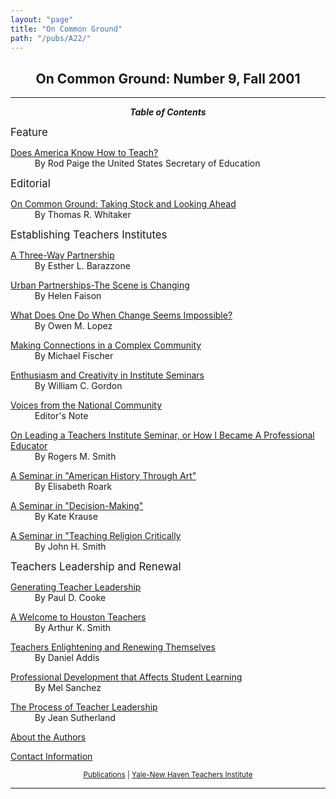 ```yaml
---
layout: "page"
title: "On Common Ground"
path: "/pubs/A22/"
---
```

<main>
<h2 align="CENTER">On Common Ground: Number 9, Fall 2001</h2>
<hr/>
<p align="CENTER"><b><i>Table of Contents</i></b></p>
<p><big>Feature</big></p>
<p><a href="/pubs/A22/Paige.html">Does America Know How to Teach?</a><br/>
<font color="#FFFFFF" style="visibility:hidden;">______</font>By Rod Paige the United States Secretary of
Education</p>
<p><big>Editorial</big></p>
<p><a href="/pubs/A22/Whitaker.html">On Common Ground: Taking Stock and Looking Ahead</a><br/>
<font color="#FFFFFF" style="visibility:hidden;">______</font>By Thomas R. Whitaker</p>
<p><big>Establishing Teachers Institutes</big></p>
<p><a href="/pubs/A22/Barazzone.html">A Three-Way Partnership</a><br/>
<font color="#FFFFFF" style="visibility:hidden;">______</font>By Esther L. Barazzone</p>
<p><a href="/pubs/A22/Faison.html">Urban Partnerships-The Scene is Changing</a><br/>
<font color="#FFFFFF" style="visibility:hidden;">______</font>By Helen Faison</p>
<p><a href="/pubs/A22/Lopez.html">What Does One Do When Change Seems Impossible?</a><br/>
<font color="#FFFFFF" style="visibility:hidden;">______</font>By Owen M. Lopez</p>
<p><a href="/pubs/A22/Fischer.html">Making Connections in a Complex Community</a><br/>
<font color="#FFFFFF" style="visibility:hidden;">______</font>By Michael Fischer</p>
<p><a href="/pubs/A22/Gordon.html">Enthusiasm and Creativity in Institute
Seminars</a><br/>
<font color="#FFFFFF" style="visibility:hidden;">______</font>By William C. Gordon</p>
<p><a href="/pubs/A22/Editor.html">Voices from the National Community</a><br/>
<font color="#FFFFFF" style="visibility:hidden;">______</font>Editor's Note</p>
<p><a href="/pubs/A22/RSmith.html">On Leading a Teachers Institute Seminar, or How I Became A Professional Educator</a><br/>
<font color="#FFFFFF" style="visibility:hidden;">______</font>By Rogers M. Smith</p>
<p><a href="/pubs/A22/Roark.html">A Seminar in "American History Through Art"</a><br/>
<font color="#FFFFFF" style="visibility:hidden;">______</font>By Elisabeth Roark</p>
<p><a href="/pubs/A22/Krause.html">A Seminar in "Decision-Making"</a><br/>
<font color="#FFFFFF" style="visibility:hidden;">______</font>By Kate Krause</p>
<p><a href="/pubs/A22/JSmith.html">A Seminar in "Teaching Religion Critically</a><br/>
<font color="#FFFFFF" style="visibility:hidden;">______</font>By John H. Smith</p>
<p><big>Teachers Leadership and Renewal</big></p>
<p><a href="/pubs/A22/Cooke.html">Generating Teacher Leadership</a><br/>
<font color="#FFFFFF" style="visibility:hidden;">______</font>By Paul D. Cooke</p>
<p><a href="/pubs/A22/ASmith.html">A Welcome to Houston Teachers</a><br/>
<font color="#FFFFFF" style="visibility:hidden;">______</font>By Arthur K. Smith</p>
<p><a href="/pubs/A22/Addis.html">Teachers Enlightening and Renewing Themselves</a><br/>
<font color="#FFFFFF" style="visibility:hidden;">______</font>By Daniel Addis</p>
<p><a href="/pubs/A22/Sanchez.html">Professional Development that Affects Student Learning</a><br/>
<font color="#FFFFFF" style="visibility:hidden;">______</font>By Mel Sanchez</p>
<p><a href="/pubs/A22/Sutherland.html">The Process of Teacher Leadership</a><br/>
<font color="#FFFFFF" style="visibility:hidden;">______</font>By Jean Sutherland</p>
<p><a href="/pubs/A22/Authors.html">About the Authors</a></p>
<p><a href="/pubs/A22/contactinfo.html">Contact Information</a></p>
<p align="CENTER"><small><a href="/pubs/">Publications</a> | <a href="/">Yale-New Haven Teachers Institute</a></small></p>
<hr/>
</main>

